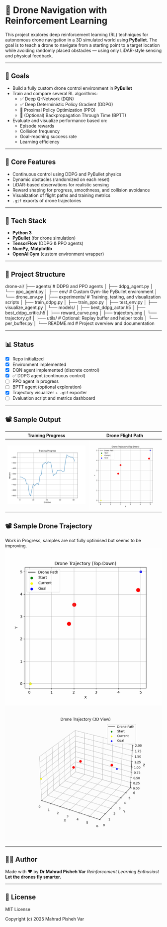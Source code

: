 # 🚁 Drone Navigation with Reinforcement Learning

This project explores deep reinforcement learning (RL) techniques for autonomous drone navigation in a 3D simulated world using **PyBullet**. The goal is to teach a drone to navigate from a starting point to a target location while avoiding randomly placed obstacles — using only LiDAR-style sensing and physical feedback.

---

## 🎯 Goals

- Build a fully custom drone control environment in **PyBullet**
- Train and compare several RL algorithms:
  - ✅ Deep Q-Network (DQN)
  - ✅ Deep Deterministic Policy Gradient (DDPG)
  - 🧪 Proximal Policy Optimization (PPO)
  - 🧪 (Optional) Backpropagation Through Time (BPTT)
- Evaluate and visualize performance based on:
  - Episode rewards
  - Collision frequency
  - Goal-reaching success rate
  - Learning efficiency

---

## 🧠 Core Features

- Continuous control using DDPG and PyBullet physics
- Dynamic obstacles (randomized on each reset)
- LiDAR-based observations for realistic sensing
- Reward shaping for progress, smoothness, and collision avoidance
- Visualization of flight paths and training metrics
- `.gif` exports of drone trajectories

---

## 🧰 Tech Stack

- **Python 3**
- **PyBullet** (for drone simulation)
- **TensorFlow** (DDPG & PPO agents)
- **NumPy**, **Matplotlib**
- **OpenAI Gym** (custom environment wrapper)

---

## 📁 Project Structure

drone-ai/
├── agents/                  # DDPG and PPO agents
│   ├── ddpg_agent.py
│   └── ppo_agent.py
│
├── env/                     # Custom Gym-like PyBullet environment
│   └── drone_env.py
│
├── experiments/             # Training, testing, and visualization scripts
│   ├── train_ddpg.py
│   ├── train_ppo.py
│   ├── test_env.py
│   ├── visualize_agent.py
│   └── models/
│       ├── best_ddpg_actor.h5
│       ├── best_ddpg_critic.h5
│       ├── reward_curve.png
│       ├── trajectory.png
│       └── trajectory.gif
│
├── utils/                   # Optional: Replay buffer and helper tools
│   └── per_buffer.py
│
└── README.md                # Project overview and documentation


---

## 📊 Status

- [x] Repo initialized
- [x] Environment implemented
- [x] DQN agent implemented (discrete control)
- [x] ✅ DDPG agent (continuous control)
- [ ] PPO agent in progress
- [ ] BPTT agent (optional exploration)
- [x] Trajectory visualizer + `.gif` exporter
- [ ] Evaluation script and metrics dashboard

---

## 📽️ Sample Output

| Training Progress | Drone Flight Path |
|-------------------|-------------------|
| ![Reward Curve](experiments/models/reward_curve.png) | ![Trajectory](experiments/models/trajectory.gif) |

## 📽️ Sample Drone Trajectory
Work in Progress, samples are not fully optimised but seems to be improving.
![](experiments/models/trajectory.gif)
![](experiments/models/trajectory_3d.gif)


---

## 👩‍💻 Author

Made with ❤️ by **Dr Mahrad Pisheh Var**
_Reinforcement Learning Enthusiast_
**Let the drones fly smarter.**

---

## 📜 License

MIT License

Copyright (c) 2025 Mahrad Pisheh Var
